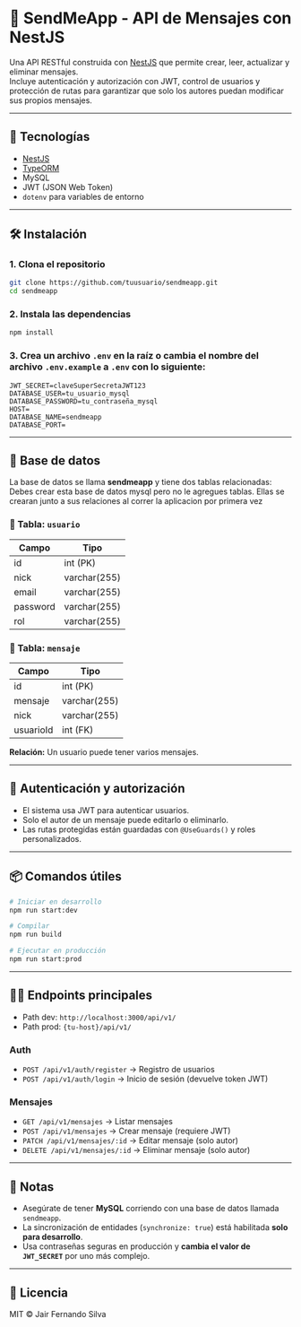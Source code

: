 # 📩 SendMeApp - API de Mensajes con NestJS

Una API RESTful construida con [NestJS](https://nestjs.com/) que permite crear, leer, actualizar y eliminar mensajes.  
Incluye autenticación y autorización con JWT, control de usuarios y protección de rutas para garantizar que solo los autores puedan modificar sus propios mensajes.

---

## 🚀 Tecnologías

- [NestJS](https://nestjs.com/)
- [TypeORM](https://typeorm.io/)
- MySQL
- JWT (JSON Web Token)
- `dotenv` para variables de entorno

---

## 🛠️ Instalación

### 1. Clona el repositorio

```bash
git clone https://github.com/tuusuario/sendmeapp.git
cd sendmeapp
```

### 2. Instala las dependencias

```bash
npm install
```

### 3. Crea un archivo `.env` en la raíz o cambia el nombre del archivo `.env.example` a `.env` con lo siguiente:

```env
JWT_SECRET=claveSuperSecretaJWT123
DATABASE_USER=tu_usuario_mysql
DATABASE_PASSWORD=tu_contraseña_mysql
HOST=
DATABASE_NAME=sendmeapp
DATABASE_PORT=
```

---

## 🧱 Base de datos

La base de datos se llama **sendmeapp** y tiene dos tablas relacionadas:
Debes crear esta base de datos mysql pero no le agregues tablas. Ellas se crearan junto a sus relaciones al correr la aplicacion por primera vez

### 📄 Tabla: `usuario`

| Campo    | Tipo         |
|----------|--------------|
| id       | int (PK)     |
| nick     | varchar(255) |
| email    | varchar(255) |
| password | varchar(255) |
| rol      | varchar(255) |

### 📨 Tabla: `mensaje`

| Campo     | Tipo         |
|-----------|--------------|
| id        | int (PK)     |
| mensaje   | varchar(255) |
| nick      | varchar(255) |
| usuarioId | int (FK)     |

**Relación:** Un usuario puede tener varios mensajes.

---

## 🔐 Autenticación y autorización

- El sistema usa JWT para autenticar usuarios.
- Solo el autor de un mensaje puede editarlo o eliminarlo.
- Las rutas protegidas están guardadas con `@UseGuards()` y roles personalizados.

---

## 📦 Comandos útiles

```bash
# Iniciar en desarrollo
npm run start:dev

# Compilar
npm run build

# Ejecutar en producción
npm run start:prod
```

---

## 🧑‍💻 Endpoints principales

- Path dev: `http://localhost:3000/api/v1/`  
- Path prod: `{tu-host}/api/v1/`

### Auth

- `POST /api/v1/auth/register` → Registro de usuarios
- `POST /api/v1/auth/login` → Inicio de sesión (devuelve token JWT)

### Mensajes

- `GET /api/v1/mensajes` → Listar mensajes
- `POST /api/v1/mensajes` → Crear mensaje (requiere JWT)
- `PATCH /api/v1/mensajes/:id` → Editar mensaje (solo autor)
- `DELETE /api/v1/mensajes/:id` → Eliminar mensaje (solo autor)

---

## 📌 Notas

- Asegúrate de tener **MySQL** corriendo con una base de datos llamada `sendmeapp`.
- La sincronización de entidades (`synchronize: true`) está habilitada **solo para desarrollo**.
- Usa contraseñas seguras en producción y **cambia el valor de `JWT_SECRET`** por uno más complejo.

---

## 📜 Licencia

MIT © Jair Fernando Silva
